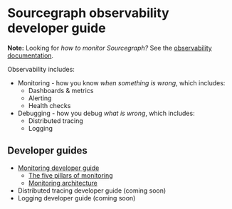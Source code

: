# Sourcegraph observability developer guide

**Note:** Looking for _how to monitor Sourcegraph?_ See the [observability documentation](https://docs.sourcegraph.com/admin/observability).

Observability includes:

- Monitoring - how you know _when something is wrong_, which includes:
  - Dashboards & metrics
  - Alerting
  - Health checks
- Debugging - how you debug _what is wrong_, which includes:
  - Distributed tracing
  - Logging

## Developer guides

- [Monitoring developer guide](monitoring.md)
  - [The five pillars of monitoring](monitoring_pillars.md)
  - [Monitoring architecture](monitoring_architecture.md)
- Distributed tracing developer guide (coming soon)
- Logging developer guide (coming soon)
